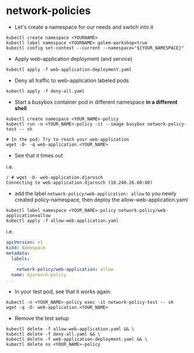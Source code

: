# network-policies

* Let's create a namespace for our needs and switch into it

```shell
kubectl create namespace <YOURNAME>
kubectl label namespace <YOURNAME> golem-workshop=true
kubectl config set-context --current --namespace="${YOUR_NAMESPACE}"
```

* Apply web-application deployment (and service)

```shell
kubectl apply -f web-application-deployment.yaml
```

* Deny all traffic to web-application labeled pods

```shell
kubectl apply -f deny-all.yaml
```

* Start a busybox container pod in different namespace **in a different shell**

```shell
kubectl create namespace <YOUR_NAME>-policy
kubectl run -n <YOUR_NAME>-policy -it --image busybox network-policy-test -- sh

# In the pod: Try to reach your web-application
wget -O- -q web-application.<YOUR_NAME>
```

* See that it times out

i.e.

```shell
/ # wget -O- web-application.djarosch
Connecting to web-application.djarosch (10.240.26.60:80)
```

* add the label `network-policy/web-application: allow` to you newly created policy-namespace, then deploy the allow-web-application.yaml

```shell
kubectl label namespace <YOUR_NAME>-policy network-policy/web-application=allow
kubectl apply -f allow-web-application.yaml
```

i.e.

```yaml
apiVersion: v1
kind: Namespace
metadata:
  labels:
    ...
    network-policy/web-application: allow
  name: djarosch-policy
...
```

* In your test pod, see that it works again:

```shell
kubectl -n <YOUR_NAME>-policy exec -it network-policy-test -- sh
wget -q -O- web-application.<YOUR_NAME>
```

* Remove the test setup

```shell
kubectl delete -f allow-web-application.yaml && \
kubectl delete -f deny-all.yaml && \
kubectl delete -f web-application-deployment.yaml && \
kubectl delete ns <YOUR_NAME>-policy
```
